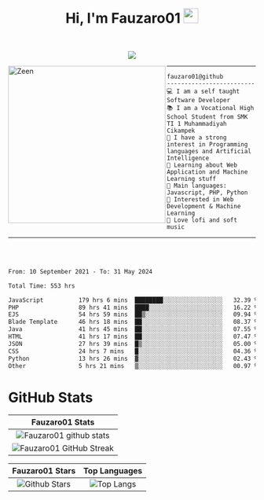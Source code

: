 <h1 align="center">
Hi, I'm Fauzaro01
  <img src="https://media.giphy.com/media/hvRJCLFzcasrR4ia7z/giphy.gif" width="30"></h1>
<br/>

<p align="center">
  <a href="https://github.com/DenverCoder1/readme-typing-svg">
    <img src="https://readme-typing-svg.herokuapp.com?lines=Chill%20and%20Coding;Full+Stack+Web+Developer;Student;Software%20Develover;Always%20learning%20new%20things&center=true&width=380&height=45"></a>
</p>

<img align="left" src="https://media.tenor.com/LNrMsLTFICEAAAAi/elysia.gif" alt="Zeen" width="320" height="320" />
<hr>

```
fauzaro01@github
-------------------------
💻 I am a self taught Software Developer
📚 I am a Vocational High School Student from SMK TI 1 Muhammadiyah Cikampek
📝 I have a strong interest in Programming languages and Artificial Intelligence
🌱 Learning about Web Application and Machine Learning stuff
🌟 Main languages: Javascript, PHP, Python
🚩 Interested in Web Development & Machine Learning
🎵 Love lofi and soft music 
```

<hr>
<br>
<br>
<div align="left">
<!--START_SECTION:waka-->

```txt
From: 10 September 2021 - To: 31 May 2024

Total Time: 553 hrs

JavaScript          179 hrs 6 mins  ████████░░░░░░░░░░░░░░░░░   32.39 %
PHP                 89 hrs 41 mins  ████░░░░░░░░░░░░░░░░░░░░░   16.22 %
EJS                 54 hrs 59 mins  ██▒░░░░░░░░░░░░░░░░░░░░░░   09.94 %
Blade Template      46 hrs 18 mins  ██░░░░░░░░░░░░░░░░░░░░░░░   08.37 %
Java                41 hrs 45 mins  ██░░░░░░░░░░░░░░░░░░░░░░░   07.55 %
HTML                41 hrs 17 mins  ██░░░░░░░░░░░░░░░░░░░░░░░   07.47 %
JSON                27 hrs 39 mins  █▒░░░░░░░░░░░░░░░░░░░░░░░   05.00 %
CSS                 24 hrs 7 mins   █░░░░░░░░░░░░░░░░░░░░░░░░   04.36 %
Python              13 hrs 26 mins  ▓░░░░░░░░░░░░░░░░░░░░░░░░   02.43 %
Other               5 hrs 21 mins   ▒░░░░░░░░░░░░░░░░░░░░░░░░   00.97 %
```

<!--END_SECTION:waka-->
</div>

# GitHub Stats

|                                                            Fauzaro01 Stats                                                            |
| :--------------------------------------------------------------------------------------------------------------------------------------------: |
|        ![Fauzaro01 github stats](https://github-readme-stats.vercel.app/api?username=Fauzaro01&show_icons=true&theme=algolia)        |
|              ![Fauzaro01 GitHub Streak](https://github-readme-streak-stats.herokuapp.com/?user=Fauzaro01&theme=algolia)              |

|                                                                                              Fauzaro01 Stars                                                                                              |                                                           Top Languages                                                           |
| :----------------------------------------------------------------------------------------------------------------------------------------------------------------------------------------------------------------: | :-------------------------------------------------------------------------------------------------------------------------------: |
| ![Github Stars](https://github-readme-stats.vercel.app/api?username=Fauzaro01&show_icons=true&locale=en&count_private=true&hide_rank=true&custom_title=My%20GitHub%20Stats&disable_animations=true&theme=algolia) | ![Top Langs](https://github-readme-stats.vercel.app/api/top-langs/?username=Fauzaro01&langs_count=8&theme=algolia&layout=compact) |

